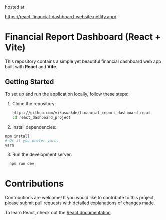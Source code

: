 hosted at

https://react-financial-dashboard-website.netlify.app/

# Financial Report Dashboard  (React + Vite)

This repository contains a simple yet beautiful financial dashboard  web app built with **React** and **Vite**. 

## Getting Started

To set up and run the application locally, follow these steps:

1. Clone the repository:
   ```bash
   https://github.com/vikaswakde/financial_report_dashboard_react
   cd react_dashboard_project
   ```
2. Install dependencies:

  ```bash
  npm install
  # Or if you prefer yarn:
  yarn
```
3. Run the development server:
```bash
  npm run dev
```
# Contributions
Contributions are welcome! If you would like to contribute to this project, please submit pull requests with detailed explanations of changes made.

To learn React, check out the [React documentation](https://reactjs.org/).
